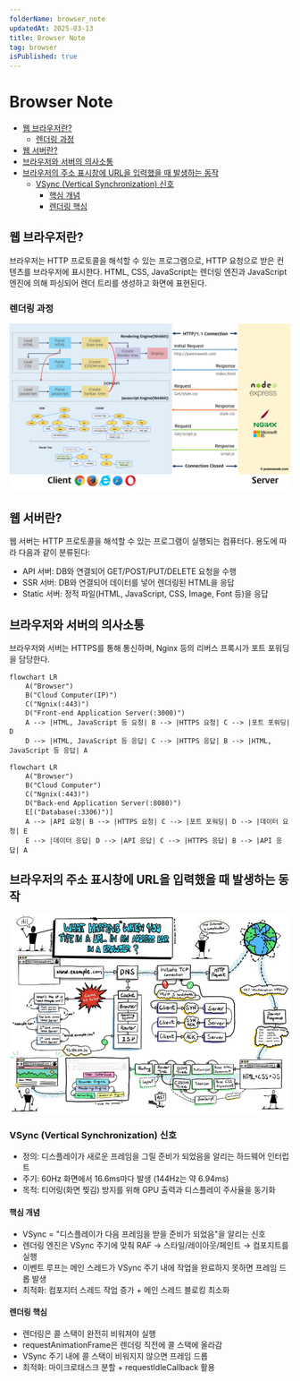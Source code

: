 ```yaml
---
folderName: browser_note
updatedAt: 2025-03-13
title: Browser Note
tag: browser
isPublished: true
---
```


# Browser Note

- [웹 브라우저란?](#웹-브라우저란)
  - [렌더링 과정](#렌더링-과정)
- [웹 서버란?](#웹-서버란)
- [브라우저와 서버의 의사소통](#브라우저와-서버의-의사소통)
- [브라우저의 주소 표시창에 URL을 입력했을 때 발생하는 동작](#브라우저의-주소-표시창에-url을-입력했을-때-발생하는-동작)
  - [VSync (Vertical Synchronization) 신호](#vsync-vertical-synchronization-신호)
    - [핵심 개념](#핵심-개념)
    - [렌더링 핵심](#렌더링-핵심)

## 웹 브라우저란?

브라우저는 HTTP 프로토콜을 해석할 수 있는 프로그램으로, HTTP 요청으로 받은 컨텐츠를 브라우저에 표시한다. HTML, CSS, JavaScript는 렌더링 엔진과 JavaScript 엔진에 의해 파싱되어 렌더 트리를 생성하고 화면에 표현된다.

### 렌더링 과정

![img](images/browser_rendering.png)

## 웹 서버란?

웹 서버는 HTTP 프로토콜을 해석할 수 있는 프로그램이 실행되는 컴퓨터다. 용도에 따라 다음과 같이 분류된다:

- API 서버: DB와 연결되어 GET/POST/PUT/DELETE 요청을 수행
- SSR 서버: DB와 연결되어 데이터를 넣어 렌더링된 HTML을 응답
- Static 서버: 정적 파일(HTML, JavaScript, CSS, Image, Font 등)을 응답

## 브라우저와 서버의 의사소통

브라우저와 서버는 HTTPS를 통해 통신하며, Nginx 등의 리버스 프록시가 포트 포워딩을 담당한다.

```mermaid
flowchart LR
    A("Browser")
    B("Cloud Computer(IP)")
    C("Ngnix(:443)")
    D("Front-end Application Server(:3000)")
    A --> |HTML, JavaScript 등 요청| B --> |HTTPS 요청| C --> |포트 포워딩| D
    D --> |HTML, JavaScript 등 응답| C --> |HTTPS 응답| B --> |HTML, JavaScript 등 응답| A
```

```mermaid
flowchart LR
    A("Browser")
    B("Cloud Computer")
    C("Ngnix(:443)")
    D("Back-end Application Server(:8080)")
    E[("Database(:3306)")]
    A --> |API 요청| B --> |HTTPS 요청| C --> |포트 포워딩| D --> |데이터 요청| E
    E --> |데이터 응답| D --> |API 응답| C --> |HTTPS 응답| B --> |API 응답| A
```

## 브라우저의 주소 표시창에 URL을 입력했을 때 발생하는 동작

![img](images/browser_url_input.jpg)

### VSync (Vertical Synchronization) 신호

- 정의: 디스플레이가 새로운 프레임을 그릴 준비가 되었음을 알리는 하드웨어 인터럽트
- 주기: 60Hz 화면에서 16.6ms마다 발생 (144Hz는 약 6.94ms)
- 목적: 티어링(화면 찢김) 방지를 위해 GPU 출력과 디스플레이 주사율을 동기화

#### 핵심 개념

- VSync = "디스플레이가 다음 프레임을 받을 준비가 되었음"을 알리는 신호
- 렌더링 엔진은 VSync 주기에 맞춰 RAF → 스타일/레이아웃/페인트 → 컴포지트를 실행
- 이벤트 루프는 메인 스레드가 VSync 주기 내에 작업을 완료하지 못하면 프레임 드롭 발생
- 최적화: 컴포지터 스레드 작업 증가 + 메인 스레드 블로킹 최소화

#### 렌더링 핵심

- 렌더링은 콜 스택이 완전히 비워져야 실행
- requestAnimationFrame은 렌더링 직전에 콜 스택에 올라감
- VSync 주기 내에 콜 스택이 비워지지 않으면 프레임 드롭
- 최적화: 마이크로태스크 분할 + requestIdleCallback 활용
